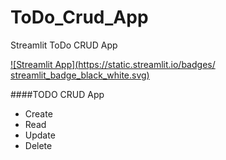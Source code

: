 # ToDo_Crud_App
Streamlit ToDo CRUD App


[![Streamlit App](https://static.streamlit.io/badges/
streamlit_badge_black_white.svg)](https://share.streamlit.io/SimaRezaeipour/ToDo_Crud_App/main/todo_app.py)

####TODO CRUD App
+ Create
+ Read
+ Update
+ Delete

